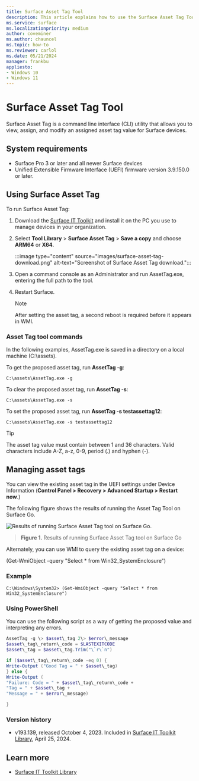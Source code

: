 ```yaml
---
title: Surface Asset Tag Tool
description: This article explains how to use the Surface Asset Tag Tool.
ms.service: surface
ms.localizationpriority: medium
author: coveminer
ms.author: chauncel
ms.topic: how-to
ms.reviewer: carlol
ms.date: 05/21/2024
manager: frankbu
appliesto:
- Windows 10
- Windows 11
---
```


# Surface Asset Tag Tool

Surface Asset Tag is a command line interface (CLI) utility
that allows you to view, assign, and modify an assigned asset tag value for Surface devices.

## System requirements

- Surface Pro 3 or later and all newer Surface devices
- Unified Extensible Firmware Interface (UEFI) firmware version 3.9.150.0 or later.

## Using Surface Asset Tag

To run Surface Asset Tag:

1. Download the [Surface IT Toolkit](https://www.microsoft.com/download/details.aspx?id=46703) and install it on the PC you use to manage devices in your organization. 
2. Select **Tool Library** > **Surface Asset Tag** > **Save a copy** and choose **ARM64** or **X64**.

    :::image type="content" source="images/surface-asset-tag-download.png" alt-text="Screenshot of Surface Asset Tag download.":::

2. Open a command console as an Administrator and run AssetTag.exe, entering the full path to the tool.

3. Restart Surface.

    > [!NOTE]
    > After setting the asset tag, a second reboot is required before it appears in WMI.

### Asset Tag tool commands

In the following examples, AssetTag.exe is saved in a directory on a local machine (C:\assets).

To get the proposed asset tag, run **AssetTag -g**:

```console
C:\assets\AssetTag.exe -g
```

To clear the proposed asset tag, run **AssetTag -s**:

```console
C:\assets\AssetTag.exe -s
```

To set the proposed asset tag, run **AssetTag -s testassettag12**:

```
C:\assets\AssetTag.exe -s testassettag12
```

>[!TIP]
>The asset tag value must contain between 1 and 36 characters. Valid characters include A-Z, a-z, 0-9, period (.) and hyphen (-).

## Managing asset tags

You can view the existing asset tag in the UEFI settings under Device
Information (**Control Panel > Recovery > Advanced Startup > Restart now**.)

The following figure shows the results of running the Asset Tag Tool on
Surface Go.

![Results of running Surface Asset Tag tool on Surface Go.](images/assettag-fig1.png)

> **Figure 1.** Results of running Surface Asset Tag tool on Surface Go

Alternately, you can use WMI to query the existing asset tag on a device:

(Get-WmiObject -query "Select * from Win32_SystemEnclosure")

### Example

```console
C:\Windows\System32> (Get-WmiObject -query "Select * from Win32_SystemEnclosure")
```
  
### Using PowerShell

You can use the following script as a way of getting the proposed value and
interpreting any errors.

```powershell
AssetTag -g \> $asset\_tag 2\> $error\_message  
$asset\_tag\_return\_code = $LASTEXITCODE  
$asset\_tag = $asset\_tag.Trim("\`r\`n")

if ($asset\_tag\_return\_code -eq 0) {  
Write-Output ("Good Tag = " + $asset\_tag)  
} else {  
Write-Output (  
"Failure: Code = " + $asset\_tag\_return\_code +  
"Tag = " + $asset\_tag +  
"Message = " + $error\_message)

}
```

### Version history

- v193.139, released October 4, 2023. Included in [Surface IT Toolkit Library](surface-it-toolkit-library.md), April 25, 2024. 

## Learn more

- [Surface IT Toolkit Library](surface-it-toolkit-library.md)